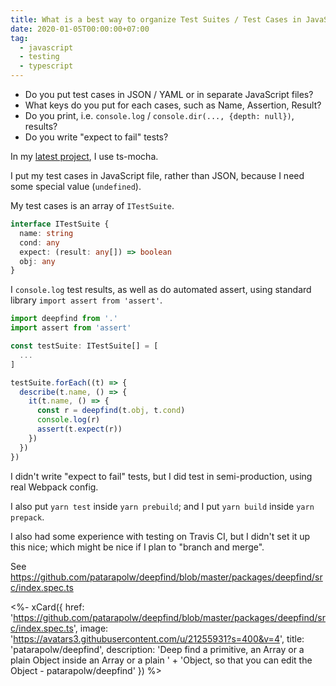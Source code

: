 ```yaml
---
title: What is a best way to organize Test Suites / Test Cases in JavaScript?
date: 2020-01-05T00:00:00+07:00
tag:
  - javascript
  - testing
  - typescript
---
```


- Do you put test cases in JSON / YAML or in separate JavaScript files?
- What keys do you put for each cases, such as Name, Assertion, Result?
- Do you print, i.e. `console.log` / `console.dir(..., {depth: null})`, results?
- Do you write "expect to fail" tests?

<!-- excerpt_separator -->

In my [latest project](https://github.com/patarapolw/deepfind), I use ts-mocha.

I put my test cases in JavaScript file, rather than JSON, because I need some special value (`undefined`).

My test cases is an array of `ITestSuite`.

```typescript
interface ITestSuite {
  name: string
  cond: any
  expect: (result: any[]) => boolean
  obj: any
}
```

I `console.log` test results, as well as do automated assert, using standard library `import assert from 'assert'`.

```typescript
import deepfind from '.'
import assert from 'assert'

const testSuite: ITestSuite[] = [
  ...
]

testSuite.forEach((t) => {
  describe(t.name, () => {
    it(t.name, () => {
      const r = deepfind(t.obj, t.cond)
      console.log(r)
      assert(t.expect(r))
    })
  })
})
```

I didn't write "expect to fail" tests, but I did test in semi-production, using real Webpack config.

I also put `yarn test` inside `yarn prebuild`; and I put `yarn build` inside `yarn prepack`.

I also had some experience with testing on Travis CI, but I didn't set it up this nice; which might be nice if I plan to "branch and merge".

See <https://github.com/patarapolw/deepfind/blob/master/packages/deepfind/src/index.spec.ts>

<%- xCard({
  href: 'https://github.com/patarapolw/deepfind/blob/master/packages/deepfind/src/index.spec.ts',
  image: 'https://avatars3.githubusercontent.com/u/21255931?s=400&v=4',
  title: 'patarapolw/deepfind',
  description: 'Deep find a primitive, an Array or a plain Object inside an Array or a plain '
    + 'Object, so that you can edit the Object - patarapolw/deepfind'
}) %>
